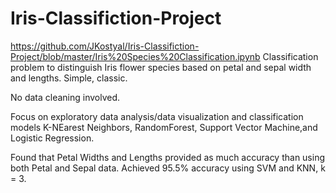 # Iris-Classifiction-Project
https://github.com/JKostyal/Iris-Classifiction-Project/blob/master/Iris%20Species%20Classification.ipynb
Classification problem to distinguish Iris flower species based on petal and sepal width and lengths. Simple, classic.

No data cleaning involved.

Focus on exploratory data analysis/data visualization and classification models K-NEarest Neighbors, RandomForest, 
Support Vector Machine,and Logistic Regression.

Found that Petal Widths and Lengths provided as much accuracy than using both Petal and Sepal data. Achieved 95.5% accuracy using SVM and KNN, k = 3.
